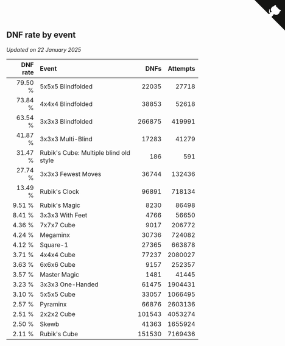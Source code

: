 ## DNF rate by event

*Updated on 22 January 2025*

| DNF rate | Event | DNFs | Attempts |
| ---: | :--- | ---: | ---: |
| 79.50 % | 5x5x5 Blindfolded | 22035 | 27718 |
| 73.84 % | 4x4x4 Blindfolded | 38853 | 52618 |
| 63.54 % | 3x3x3 Blindfolded | 266875 | 419991 |
| 41.87 % | 3x3x3 Multi-Blind | 17283 | 41279 |
| 31.47 % | Rubik's Cube: Multiple blind old style | 186 | 591 |
| 27.74 % | 3x3x3 Fewest Moves | 36744 | 132436 |
| 13.49 % | Rubik's Clock | 96891 | 718134 |
| 9.51 % | Rubik's Magic | 8230 | 86498 |
| 8.41 % | 3x3x3 With Feet | 4766 | 56650 |
| 4.36 % | 7x7x7 Cube | 9017 | 206772 |
| 4.24 % | Megaminx | 30736 | 724082 |
| 4.12 % | Square-1 | 27365 | 663878 |
| 3.71 % | 4x4x4 Cube | 77237 | 2080027 |
| 3.63 % | 6x6x6 Cube | 9157 | 252357 |
| 3.57 % | Master Magic | 1481 | 41445 |
| 3.23 % | 3x3x3 One-Handed | 61475 | 1904431 |
| 3.10 % | 5x5x5 Cube | 33057 | 1066495 |
| 2.57 % | Pyraminx | 66876 | 2603136 |
| 2.51 % | 2x2x2 Cube | 101543 | 4053274 |
| 2.50 % | Skewb | 41363 | 1655924 |
| 2.11 % | Rubik's Cube | 151530 | 7169436 |


<a href="https://github.com/jonatanklosko/wca_statistics" class="github-corner" aria-label="View source on Github"><svg width="80" height="80" viewBox="0 0 250 250" style="fill:#151513; color:#fff; position: absolute; top: 0; border: 0; right: 0;" aria-hidden="true"><path d="M0,0 L115,115 L130,115 L142,142 L250,250 L250,0 Z"></path><path d="M128.3,109.0 C113.8,99.7 119.0,89.6 119.0,89.6 C122.0,82.7 120.5,78.6 120.5,78.6 C119.2,72.0 123.4,76.3 123.4,76.3 C127.3,80.9 125.5,87.3 125.5,87.3 C122.9,97.6 130.6,101.9 134.4,103.2" fill="currentColor" style="transform-origin: 130px 106px;" class="octo-arm"></path><path d="M115.0,115.0 C114.9,115.1 118.7,116.5 119.8,115.4 L133.7,101.6 C136.9,99.2 139.9,98.4 142.2,98.6 C133.8,88.0 127.5,74.4 143.8,58.0 C148.5,53.4 154.0,51.2 159.7,51.0 C160.3,49.4 163.2,43.6 171.4,40.1 C171.4,40.1 176.1,42.5 178.8,56.2 C183.1,58.6 187.2,61.8 190.9,65.4 C194.5,69.0 197.7,73.2 200.1,77.6 C213.8,80.2 216.3,84.9 216.3,84.9 C212.7,93.1 206.9,96.0 205.4,96.6 C205.1,102.4 203.0,107.8 198.3,112.5 C181.9,128.9 168.3,122.5 157.7,114.1 C157.9,116.9 156.7,120.9 152.7,124.9 L141.0,136.5 C139.8,137.7 141.6,141.9 141.8,141.8 Z" fill="currentColor" class="octo-body"></path></svg></a><style>.github-corner:hover .octo-arm{animation:octocat-wave 560ms ease-in-out}@keyframes octocat-wave{0%,100%{transform:rotate(0)}20%,60%{transform:rotate(-25deg)}40%,80%{transform:rotate(10deg)}}@media (max-width:500px){.github-corner:hover .octo-arm{animation:none}.github-corner .octo-arm{animation:octocat-wave 560ms ease-in-out}}</style>
